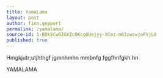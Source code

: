 ```yaml
---
title: YamaLama
layout: post
author: finn.geppert
permalink: /yamalama/
source-id: 1-BOkSCwGIGXZcOKcq6Uejyy-XCmz-m63zwswjoFVjL0
published: true
---
```

Hmgkjutr;utjhthgf jgmnhmhn mmbnfg fggfhnfgkh hn

YAMALAMA

